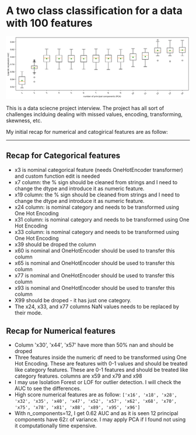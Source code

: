 # A two class classification for a data with 100 features
 <p align="center">
  <img width="1700" src="Figures/download.png" >
</p>
This is a data sciecne project interview. The project has all sort of challenges inclduing dealing with missed values, encoding, transforming, skewness, etc.

My initial recap for numerical and catogirical features are as follow:

---
## Recap for Categorical features

* x3 is nominal categorical feature (needs OneHotEncoder transformer) and custom function edit is needed
* x7 column: the % sign should be cleaned from strings and I need to change the dtype and introduce it as numeric feature.
* x19 column: the % sign should be cleaned from strings and I need to change the dtype and introduce it as numeric feature.
* x24 column: is nominal category and needs to be transformed using One Hot Encoding
* x31 column: is nominal category and needs to be transformed using One Hot Encoding
* x33 column: is nominal category and needs to be transformed using One Hot Encoding
* x39 should be droped the column 
* x60 is nominal and OneHotEncoder should be used to transfer this column
* x65 is nominal and OneHotEncoder should be used to transfer this column
* x77 is nominal and OneHotEncoder should be used to transfer this column
* x93 is nominal and OneHotEncoder should be used to transfer this column
* X99 should be droped - it has just one category. 
* The x24, x33, and x77 columns NaN values needs to be replaced by their mode.


## Recap for Numerical features


- Column 'x30', 'x44', 'x57' have more than 50% nan and should be droped
- Three features inside the numeric df need to be transformed using One Hot Encoding. These are features with 0-1 values and should be treated like category features. These are 0-1 features and should be treated like category features. columns are x59 and x79 and x98
- I may use Isolation Forest or LOF for outlier detection. I will check the AUC to see the differences.
- High score numerical features are as follow:
```['x16', 'x18', 'x28', 'x32', 'x35', 'x40', 'x47', 'x52', 'x57', 'x62', 'x68', 'x70', 'x75', 'x78', 'x81', 'x88', 'x89', 'x95', 'x96']```
- With n_components=12, I get 0.62 AUC and as it is seen 12 principal components have 62٪ of variance. I may apply PCA if I found not using it computationally time expensive.
